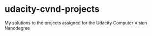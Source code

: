 # udacity-cvnd-projects
My solutions to the projects assigned for the Udacity Computer Vision Nanodegree
